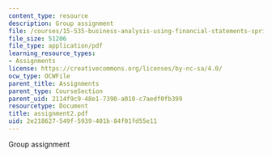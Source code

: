 ```yaml
---
content_type: resource
description: Group assignment
file: /courses/15-535-business-analysis-using-financial-statements-spring-2003/2e218627549f5939401b84f01fd55e11_assignment2.pdf
file_size: 51206
file_type: application/pdf
learning_resource_types:
- Assignments
license: https://creativecommons.org/licenses/by-nc-sa/4.0/
ocw_type: OCWFile
parent_title: Assignments
parent_type: CourseSection
parent_uid: 2114f9c9-48e1-7390-a010-c7aedf0fb399
resourcetype: Document
title: assignment2.pdf
uid: 2e218627-549f-5939-401b-84f01fd55e11
---
```

Group assignment